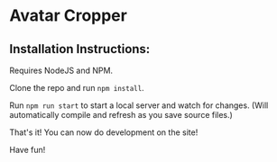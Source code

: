 # Avatar Cropper

## Installation Instructions:

Requires NodeJS and NPM.

Clone the repo and run `npm install`.

Run `npm run start` to start a local server and watch for changes. (Will automatically compile and refresh as you save source files.)

That's it! You can now do development on the site!

Have fun!
